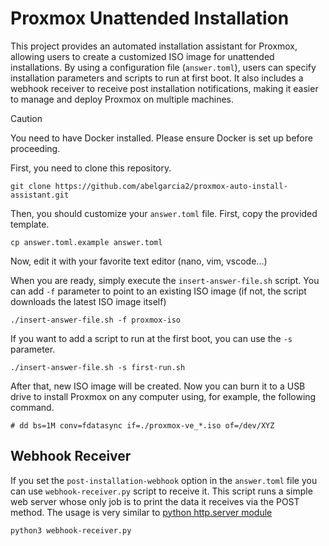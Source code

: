 # Proxmox Unattended Installation

This project provides an automated installation assistant for Proxmox, allowing users to create a customized ISO image for unattended installations. By using a configuration file (`answer.toml`), users can specify installation parameters and scripts to run at first boot. It also includes a webhook receiver to receive post installation notifications, making it easier to manage and deploy Proxmox on multiple machines.

> [!CAUTION]
> You need to have Docker installed. Please ensure Docker is set up before proceeding.

First, you need to clone this repository.
```
git clone https://github.com/abelgarcia2/proxmox-auto-install-assistant.git
```
Then, you should customize your `answer.toml` file. First, copy the provided template.
```
cp answer.toml.example answer.toml
```
Now, edit it with your favorite text editor (nano, vim, vscode...)

When you are ready, simply execute the `insert-answer-file.sh` script. You can add `-f` parameter to point to an existing ISO image (if not,  the script downloads the latest ISO image itself)
```
./insert-answer-file.sh -f proxmox-iso
```

If you want to add a script to run at the first boot, you can use the `-s` parameter.
```
./insert-answer-file.sh -s first-run.sh
```

After that, new ISO image will be created. Now you can burn it to a USB drive to install Proxmox on any computer using, for example, the following command.
```
# dd bs=1M conv=fdatasync if=./proxmox-ve_*.iso of=/dev/XYZ

```

## Webhook Receiver
If you set the `post-installation-webhook` option in the `answer.toml` file you can use `webhook-receiver.py` script to receive it.
This script runs a simple web server whose only job is to print the data it receives via the POST method. The usage is very similar to [python http.server module](https://docs.python.org/3/library/http.server.html#command-line-interface)
```
python3 webhook-receiver.py
```
